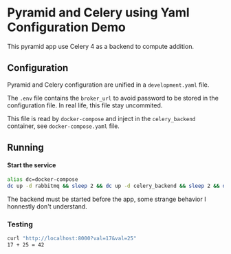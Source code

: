 # Pyramid and Celery using Yaml Configuration Demo

This pyramid app use Celery 4 as a backend to compute addition.

## Configuration

Pyramid and Celery configuration are unified in a `development.yaml`
file.

The `.env` file contains the `broker_url` to avoid password to be stored
in the configuration file. In real life, this file stay uncommited.

This file is read by `docker-compose` and inject in the `celery_backend`
container, see `docker-compose.yaml` file.

## Running

#### Start the service

```sh
alias dc=docker-compose
dc up -d rabbitmq && sleep 2 && dc up -d celery_backend && sleep 2 && dc up -d pyramid_app && dc logs -f
```

The backend must be started before the app, some strange behavior I honnestly
don't understand.

### Testing

```sh
curl "http://localhost:8000?val=17&val=25"
17 + 25 = 42
```